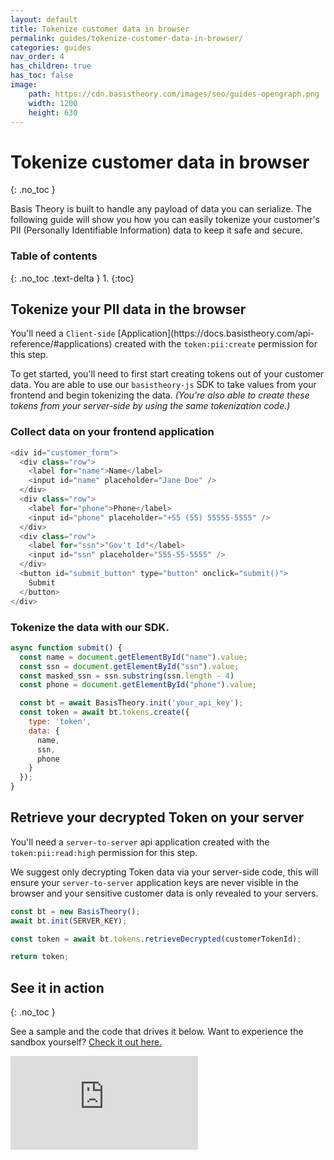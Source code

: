 ```yaml
---
layout: default
title: Tokenize customer data in browser
permalink: guides/tokenize-customer-data-in-browser/
categories: guides
nav_order: 4
has_children: true
has_toc: false
image:
    path: https://cdn.basistheory.com/images/seo/guides-opengraph.png
    width: 1200
    height: 630
---
```

# Tokenize customer data in browser
{: .no_toc }

Basis Theory is built to handle any payload of data you can serialize. The following guide will show you how you can easily tokenize your customer's PII (Personally Identifiable Information) data to keep it safe and secure.

### Table of contents
{: .no_toc .text-delta }
1. 
{:toc}

## Tokenize your PII data in the browser

<span class="base-alert warning">
  <span>
    You'll need a <code>Client-side</code> [Application](https://docs.basistheory.com/api-reference/#applications) created with the <code>token:pii:create</code> permission for this step.
  </span>
</span>

To get started, you'll need to first start creating tokens out of your customer data. You are able to use our <code>basistheory-js</code> SDK to take values from your frontend and begin tokenizing the data. *(You're also able to create these tokens from your server-side by using the same tokenization code.)*

### Collect data on your frontend application

```js
<div id="customer_form">
  <div class="row">
    <label for="name">Name</label>
    <input id="name" placeholder="Jane Doe" />
  </div>
  <div class="row">
    <label for="phone">Phone</label>
    <input id="phone" placeholder="+55 (55) 55555-5555" />
  </div>
  <div class="row">
    <label for="ssn">"Gov't Id"</label>
    <input id="ssn" placeholder="555-55-5555" />
  </div>
  <button id="submit_button" type="button" onclick="submit()">
    Submit
  </button>
</div>
```

### Tokenize the data with our SDK.

```js
async function submit() {
  const name = document.getElementById("name").value;
  const ssn = document.getElementById("ssn").value;
  const masked_ssn = ssn.substring(ssn.length - 4)
  const phone = document.getElementById("phone").value;

  const bt = await BasisTheory.init('your_api_key');
  const token = await bt.tokens.create({
    type: 'token',
    data: {
      name,
      ssn,
      phone
    }
  });
}
```

## Retrieve your decrypted Token on your server

<span class="base-alert warning">
  <span>
    You'll need a <code>server-to-server</code> api application created with the <code>token:pii:read:high</code> permission for this step.
  </span>
</span>

We suggest only decrypting Token data via your server-side code, this will ensure your <code>server-to-server</code> application keys are never visible in the browser and your sensitive customer data is only revealed to your servers.

```js
const bt = new BasisTheory();
await bt.init(SERVER_KEY);

const token = await bt.tokens.retrieveDecrypted(customerTokenId);

return token;
```

## See it in action
{: .no_toc }

See a sample and the code that drives it below. Want to experience the sandbox yourself? [Check it out here.](https://codesandbox.io/s/tokenize-customer-data-ifqz0)

<div class="iframe-container">
  <iframe src="https://codesandbox.io/embed/tokenize-customer-data-ifqz0?fontsize=14&hidenavigation=1&theme=dark" class="iframe-code" allowfullscreen="" frameborder="0"></iframe>
</div>
